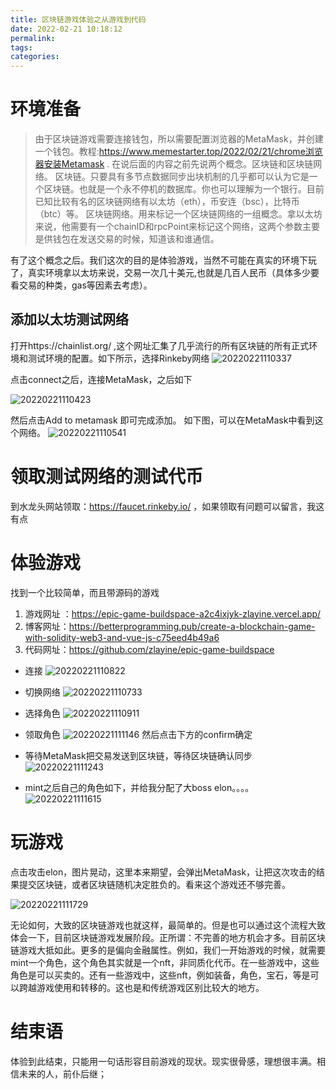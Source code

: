 ```yaml
---
title: 区块链游戏体验之从游戏到代码
date: 2022-02-21 10:18:12
permalink:
tags:
categories:
---
```


# 环境准备
> 由于区块链游戏需要连接钱包，所以需要配置浏览器的MetaMask，并创建一个钱包。教程:https://www.memestarter.top/2022/02/21/chrome浏览器安装Metamask   .  在说后面的内容之前先说两个概念。区块链和区块链网络。
区块链。只要具有多节点数据同步出块机制的几乎都可以认为它是一个区块链。也就是一个永不停机的数据库。你也可以理解为一个银行。目前已知比较有名的区块链网络有以太坊（eth），币安连（bsc），比特币（btc）等。
区块链网络。用来标记一个区块链网络的一组概念。拿以太坊来说，他需要有一个chainID和rpcPoint来标记这个网络，这两个参数主要是供钱包在发送交易的时候，知道该和谁通信。
  
有了这个概念之后。我们这次的目的是体验游戏，当然不可能在真实的环境下玩了，真实环境拿以太坊来说，交易一次几十美元,也就是几百人民币（具体多少要看交易的种类，gas等因素去考虑）。

## 添加以太坊测试网络
打开https://chainlist.org/ ,这个网址汇集了几乎流行的所有区块链的所有正式环境和测试环境的配置。如下所示，选择Rinkeby网络
![20220221110337](https://cdn.jsdelivr.net/gh/it114/blogcdn@master/blog/images20220221110337.png)

点击connect之后，连接MetaMask，之后如下

![20220221110423](https://cdn.jsdelivr.net/gh/it114/blogcdn@master/blog/images20220221110423.png)

然后点击Add to metamask 即可完成添加。
如下图，可以在MetaMask中看到这个网络。
![20220221110541](https://cdn.jsdelivr.net/gh/it114/blogcdn@master/blog/images20220221110541.png)

# 领取测试网络的测试代币
到水龙头网站领取：https://faucet.rinkeby.io/ ，如果领取有问题可以留言，我这有点



# 体验游戏
找到一个比较简单，而且带源码的游戏
1. 游戏网址 ：https://epic-game-buildspace-a2c4ixjyk-zlayine.vercel.app/ 
2. 博客网址：https://betterprogramming.pub/create-a-blockchain-game-with-solidity-web3-and-vue-js-c75eed4b49a6
3. 代码网址：https://github.com/zlayine/epic-game-buildspace


- 连接
![20220221110822](https://cdn.jsdelivr.net/gh/it114/blogcdn@master/blog/images20220221110822.png)


- 切换网络
![20220221110733](https://cdn.jsdelivr.net/gh/it114/blogcdn@master/blog/images20220221110733.png)

- 选择角色
![20220221110911](https://cdn.jsdelivr.net/gh/it114/blogcdn@master/blog/images20220221110911.png)

- 领取角色
![20220221111146](https://cdn.jsdelivr.net/gh/it114/blogcdn@master/blog/images20220221111146.png)
然后点击下方的confirm确定

- 等待MetaMask把交易发送到区块链，等待区块链确认同步
![20220221111243](https://cdn.jsdelivr.net/gh/it114/blogcdn@master/blog/images20220221111243.png)

- mint之后自己的角色如下，并给我分配了大boss  elon。。。。
![20220221111615](https://cdn.jsdelivr.net/gh/it114/blogcdn@master/blog/images20220221111615.png)


# 玩游戏
点击攻击elon，图片晃动，这里本来期望，会弹出MetaMask，让把这次攻击的结果提交区块链，或者区块链随机决定胜负的。看来这个游戏还不够完善。

![20220221111729](https://cdn.jsdelivr.net/gh/it114/blogcdn@master/blog/images20220221111729.png)

无论如何，大致的区块链游戏也就这样，最简单的。但是也可以通过这个流程大致体会一下，目前区块链游戏发展阶段。正所谓：不完善的地方机会才多。目前区块链游戏大抵如此。更多的是偏向金融属性。例如，我们一开始游戏的时候，就需要mint一个角色，这个角色其实就是一个nft，非同质化代币。在一些游戏中，这些角色是可以买卖的。还有一些游戏中，这些nft，例如装备，角色，宝石，等是可以跨越游戏使用和转移的。这也是和传统游戏区别比较大的地方。




# 结束语
体验到此结束，只能用一句话形容目前游戏的现状。现实很骨感，理想很丰满。相信未来的人，前仆后继；

